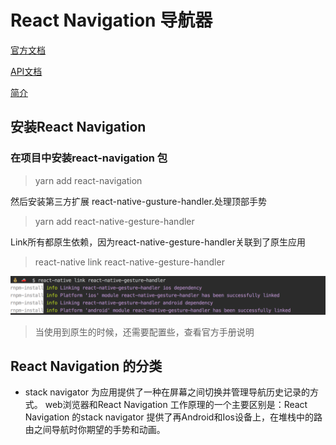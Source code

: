# React Navigation 导航器

[官方文档](https://reactnavigation.org/docs/zh-Hans/getting-started.html)

[API文档](https://reactnavigation.org/docs/zh-Hans/api-reference.html)

[简介](http://www.devio.org/2018/05/15/navigator-to-react-navigation/)


## 安装React Navigation

### 在项目中安装react-navigation 包

>yarn add react-navigation

然后安装第三方扩展 react-native-gusture-handler.处理顶部手势
>yarn add react-native-gesture-handler

Link所有都原生依赖，因为react-native-gesture-handler关联到了原生应用

>react-native link react-native-gesture-handler

![](assets/markdown-img-paste-20190223170038865.png)

>当使用到原生的时候，还需要配置些，查看官方手册说明


## React Navigation 的分类

* stack navigator 为应用提供了一种在屏幕之间切换并管理导航历史记录的方式。 web浏览器和React Navigation 工作原理的一个主要区别是：React Navigation 的stack navigator 提供了再Android和Ios设备上，在堆栈中的路由之间导航时你期望的手势和动画。
